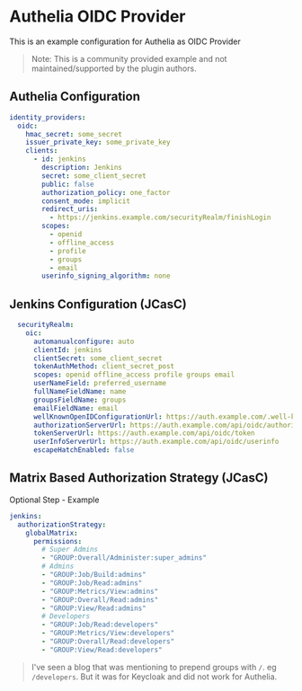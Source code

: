 # Authelia OIDC Provider

This is an example configuration for Authelia as OIDC Provider

> Note: This is a community provided example and not maintained/supported by the plugin authors.

## Authelia Configuration

```yaml
identity_providers:
  oidc:
    hmac_secret: some_secret
    issuer_private_key: some_private_key
    clients:
      - id: jenkins
        description: Jenkins
        secret: some_client_secret
        public: false
        authorization_policy: one_factor
        consent_mode: implicit
        redirect_uris:
          - https://jenkins.example.com/securityRealm/finishLogin
        scopes:
          - openid
          - offline_access
          - profile
          - groups
          - email
        userinfo_signing_algorithm: none
```

## Jenkins Configuration (JCasC)

```yaml
  securityRealm:
    oic:
      automanualconfigure: auto
      clientId: jenkins
      clientSecret: some_client_secret
      tokenAuthMethod: client_secret_post
      scopes: openid offline_access profile groups email
      userNameField: preferred_username
      fullNameFieldName: name
      groupsFieldName: groups
      emailFieldName: email
      wellKnownOpenIDConfigurationUrl: https://auth.example.com/.well-known/openid-configuration
      authorizationServerUrl: https://auth.example.com/api/oidc/authorization
      tokenServerUrl: https://auth.example.com/api/oidc/token
      userInfoServerUrl: https://auth.example.com/api/oidc/userinfo
      escapeHatchEnabled: false
```

## Matrix Based Authorization Strategy (JCasC)

Optional Step - Example

```yaml
jenkins:
  authorizationStrategy:
    globalMatrix:
      permissions:
        # Super Admins
        - "GROUP:Overall/Administer:super_admins"
        # Admins
        - "GROUP:Job/Build:admins"
        - "GROUP:Job/Read:admins"
        - "GROUP:Metrics/View:admins"
        - "GROUP:Overall/Read:admins"
        - "GROUP:View/Read:admins"
        # Developers
        - "GROUP:Job/Read:developers"
        - "GROUP:Metrics/View:developers"
        - "GROUP:Overall/Read:developers"
        - "GROUP:View/Read:developers"
```

> I've seen a blog that was mentioning to prepend groups with `/`. eg `/developers`.
> But it was for Keycloak and did not work for Authelia.
